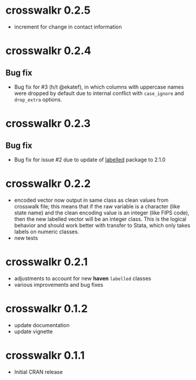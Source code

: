 # crosswalkr 0.2.5

* increment for change in contact information

# crosswalkr 0.2.4

## Bug fix

* Bug fix for #3 (h/t @ekatef), in which columns with uppercase names
  were dropped by default due to internal conflict with `case_ignore`
  and `drop_extra` options.

# crosswalkr 0.2.3

## Bug fix

* Bug fix for issue #2 due to update of [labelled](https://github.com/larmarange/labelled) package to 2.1.0

# crosswalkr 0.2.2

* encoded vector now output in same class as clean values from
  crosswalk file; this means that if the raw variable is a character
  (like state name) and the clean encoding value is an integer (like
  FIPS code), then the new labelled vector will be an integer
  class. This is the logical behavior and should work better with
  transfer to Stata, which only takes labels on numeric classes.  
* new tests

# crosswalkr 0.2.1

* adjustments to account for new **haven** `labelled` classes  
* various improvements and bug fixes

# crosswalkr 0.1.2

* update documentation
* update vignette

# crosswalkr 0.1.1

* Initial CRAN release
